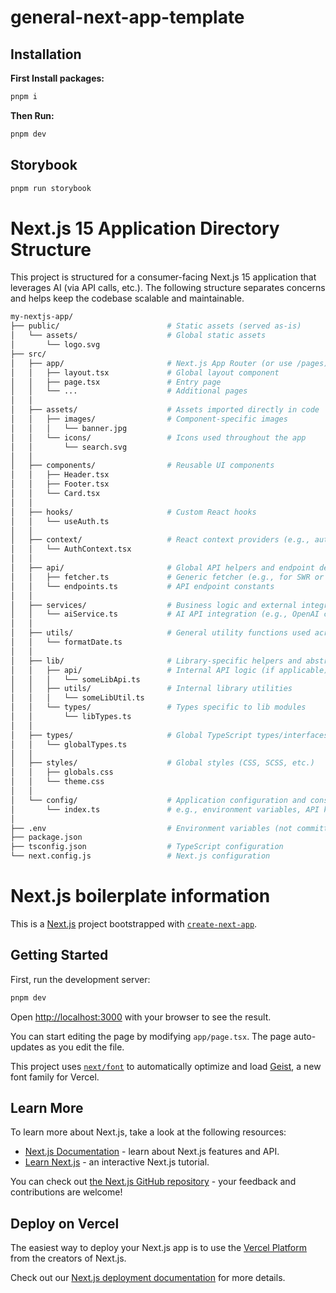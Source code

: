 # general-next-app-template

## Installation

**First Install packages:**

```bash
pnpm i
```

**Then Run:**

```bash
pnpm dev
```

## Storybook

```bash
pnpm run storybook
```

# Next.js 15 Application Directory Structure

This project is structured for a consumer-facing Next.js 15 application that leverages AI (via API calls, etc.). The following structure separates concerns and helps keep the codebase scalable and maintainable.

```bash
my-nextjs-app/
├── public/                        # Static assets (served as-is)
│   └── assets/                    # Global static assets
│       └── logo.svg
├── src/
│   ├── app/                       # Next.js App Router (or use /pages)
│   │   ├── layout.tsx             # Global layout component
│   │   ├── page.tsx               # Entry page
│   │   └── ...                    # Additional pages
│   │
│   ├── assets/                    # Assets imported directly in code
│   │   ├── images/                # Component-specific images
│   │   │   └── banner.jpg
│   │   └── icons/                 # Icons used throughout the app
│   │       └── search.svg
│   │
│   ├── components/                # Reusable UI components
│   │   ├── Header.tsx
│   │   ├── Footer.tsx
│   │   └── Card.tsx
│   │
│   ├── hooks/                     # Custom React hooks
│   │   └── useAuth.ts
│   │
│   ├── context/                   # React context providers (e.g., auth, theme)
│   │   └── AuthContext.tsx
│   │
│   ├── api/                       # Global API helpers and endpoint definitions
│   │   ├── fetcher.ts             # Generic fetcher (e.g., for SWR or React Query)
│   │   └── endpoints.ts           # API endpoint constants
│   │
│   ├── services/                  # Business logic and external integrations
│   │   └── aiService.ts           # AI API integration (e.g., OpenAI calls)
│   │
│   ├── utils/                     # General utility functions used across the app
│   │   └── formatDate.ts
│   │
│   ├── lib/                       # Library-specific helpers and abstractions
│   │   ├── api/                   # Internal API logic (if applicable)
│   │   │   └── someLibApi.ts
│   │   ├── utils/                 # Internal library utilities
│   │   │   └── someLibUtil.ts
│   │   └── types/                 # Types specific to lib modules
│   │       └── libTypes.ts
│   │
│   ├── types/                     # Global TypeScript types/interfaces
│   │   └── globalTypes.ts
│   │
│   ├── styles/                    # Global styles (CSS, SCSS, etc.)
│   │   ├── globals.css
│   │   └── theme.css
│   │
│   └── config/                    # Application configuration and constants
│       └── index.ts               # e.g., environment variables, API keys, etc.
│
├── .env                           # Environment variables (not committed to VCS)
├── package.json
├── tsconfig.json                  # TypeScript configuration
└── next.config.js                 # Next.js configuration
```

# Next.js boilerplate information

This is a [Next.js](https://nextjs.org) project bootstrapped with [`create-next-app`](https://nextjs.org/docs/app/api-reference/cli/create-next-app).

## Getting Started

First, run the development server:

```bash
pnpm dev
```

Open [http://localhost:3000](http://localhost:3000) with your browser to see the result.

You can start editing the page by modifying `app/page.tsx`. The page auto-updates as you edit the file.

This project uses [`next/font`](https://nextjs.org/docs/app/building-your-application/optimizing/fonts) to automatically optimize and load [Geist](https://vercel.com/font), a new font family for Vercel.

## Learn More

To learn more about Next.js, take a look at the following resources:

- [Next.js Documentation](https://nextjs.org/docs) - learn about Next.js features and API.
- [Learn Next.js](https://nextjs.org/learn) - an interactive Next.js tutorial.

You can check out [the Next.js GitHub repository](https://github.com/vercel/next.js) - your feedback and contributions are welcome!

## Deploy on Vercel

The easiest way to deploy your Next.js app is to use the [Vercel Platform](https://vercel.com/new?utm_medium=default-template&filter=next.js&utm_source=create-next-app&utm_campaign=create-next-app-readme) from the creators of Next.js.

Check out our [Next.js deployment documentation](https://nextjs.org/docs/app/building-your-application/deploying) for more details.
